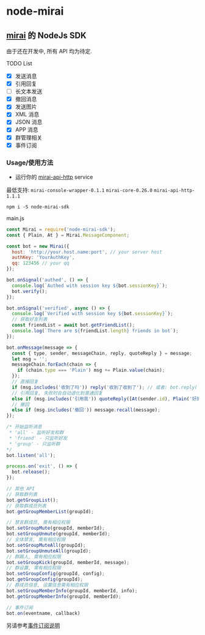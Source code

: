 # node-mirai

## [mirai](https://github.com/mamoe/mirai) 的 NodeJs SDK

由于还在开发中, 所有 API 均为待定.

TODO List

- [x] 发送消息
- [x] 引用回复
- [ ] 长文本发送
- [x] 撤回消息
- [x] 发送图片
- [x] XML 消息
- [x] JSON 消息
- [x] APP 消息
- [x] 群管理相关
- [x] 事件订阅

### Usage/使用方法

- 运行你的 [mirai-api-http](https://github.com/mamoe/mirai-api-http) service

最低支持: `mirai-console-wrapper-0.1.1` `mirai-core-0.26.0` `mirai-api-http-1.1.1`

`npm i -S node-mirai-sdk`

main.js

```javascript
const Mirai = require('node-mirai-sdk');
const { Plain, At } = Mirai.MessageComponent;

const bot = new Mirai({
  host: 'http://your.host.name:port', // your server host
  authKey: 'YourAuthKey',
  qq: 123456 // your qq
});

bot.onSignal('authed', () => {
  console.log(`Authed with session key ${bot.sessionKey}`);
  bot.verify();
});

bot.onSignal('verified', async () => {
  console.log(`Verified with session key ${bot.sessionKey}`);
  // 获取好友列表
  const friendList = await bot.getFriendList();
  console.log(`There are ${friendList.length} friends in bot`);
});

bot.onMessage(message => {
  const { type, sender, messageChain, reply, quoteReply } = message;
  let msg = '';
  messageChain.forEach(chain => {
    if (chain.type === 'Plain') msg += Plain.value(chain);
  });
  // 直接回复
  if (msg.includes('收到了吗')) reply('收到了收到了'); // 或者: bot.reply('收到了', message)
  // 引用回复, 失败时会自动退化到普通回复
  else if (msg.includes('引用我')) quoteReply([At(sender.id), Plain('好的')], message);
  // 撤回
  else if (msg.includes('撤回')) message.recall(message);
});

/* 开始监听消息
 * 'all' - 监听好友和群
 * 'friend' - 只监听好友
 * 'group' - 只监听群
*/
bot.listen('all');

process.on('exit', () => {
  bot.release();
});

// 其他 API
// 获取群列表
bot.getGroupList();
// 获取群成员列表
bot.getGroupMemberList(groupId);

// 禁言群成员, 需有相应权限
bot.setGroupMute(groupId, memberId);
bot.setGroupUnmute(groupId, memberId);
// 全体禁言, 需有相应权限
bot.setGroupMuteAll(groupId);
bot.setGroupUnmuteAll(groupId);
// 群踢人, 需有相应权限
bot.setGroupKick(groupId, memberId, message);
// 群设置, 需有相应权限
bot.setGroupConfig(groupId, config);
bot.getGroupConfig(groupId);
// 群成员信息, 设置信息需有相应权限
bot.setGroupMemberInfo(groupId, memberId, info);
bot.getGroupMemberInfo(groupId, memberId);

// 事件订阅
bot.on(eventname, callback)

```

另请参考[事件订阅说明](event.md)
